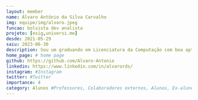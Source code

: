 ```yaml
---
layout: member
name: Álvaro Antônio da Silva Carvalho
img: equipe/img/alvaro.jpeg
funcao: bolsista dev analista
projeto: [esig,universi.me]
desde: 2021-05-29
saiu: 2023-06-30
description: Sou um graduando em Licenciatura da Computação com boa aptidão em sistemas operacionais Linux. Além de ser formado como técnico em informática para internet pelo IFPE, atuo como bolsista na ESIG. Atualmente entre trabalho e estudo me envolvo com diversas tecnologias, como Java, SpringBoot, Flyway e Banco de Dados PostgreSQL, entre outras. Tenho experiência anterior no desenvolvimento de projetos utilizando Python no framework Django, assim como também com Angular. Atualmente, tenho a responsabilidade de desenvolver os módulos de Gamificação e exercícios no universi.me, um projeto do qual faço parte como colaborador do AYTY. Minhas habilidades e experiências combinadas me permitem contribuir de forma efetiva e versátil para projetos de desenvolvimento de software.
home_page: # home page
github: https://github.com/Alvaro-Antonio
linkedin: https://www.linkedin.com/in/alvarords/
instagram: #Instagram
twitter: #Twitter
importance: 4
category: Alunos #Professores, Colaboradores externos, Alunos, Ex-alunos
---
```

